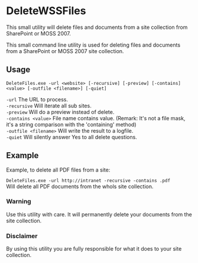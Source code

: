 # DeleteWSSFiles
This small utility will delete files and documents from a site collection from SharePoint or MOSS 2007.


This small command line utility is used for deleting files and documents from a SharePoint or MOSS 2007 site collection.

## Usage
`DeleteFiles.exe -url <website>
[-recursive]
[-preview]
[-contains] <value>
[-outfile <filename>]
[-quiet]`


`-url` <url> The URL to process.  
`-recursive` Will iterate all sub sites.  
`-preview` Will do a preview instead of delete.  
`-contains <value>` File name contains value. (Remark: It's not a file mask, it's a string comparison with the 'containing' method)  
`-outfile <filename>` Will write the result to a logfile.  
`-quiet` Will silently answer Yes to all delete questions.  

## Example  
Example, to delete all PDF files from a site:

`DeleteFiles.exe -url http://intranet -recursive -contains .pdf`  
Will delete all PDF documents from the whols site collection.

### Warning
Use this utility with care. It will permanently delete your documents from the site collection.

### Disclaimer
By using this utility you are fully responsible for what it does to your site collection.
